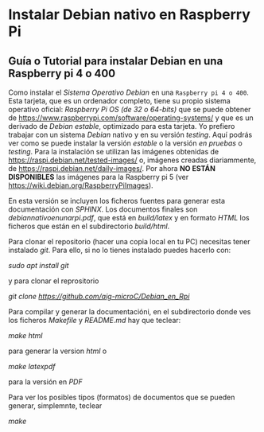 # Instalar Debian nativo en Raspberry Pi

## Guía o Tutorial para instalar Debian en una Raspberry pi 4 o 400

Como instalar el *Sistema Operativo Debian* en una `Raspberry pi 4 o 400`. Esta tarjeta, que es un ordenador completo, tiene su propio sistema operativo oficial: *Raspberry Pi OS (de 32 o 64-bits)* que se puede obtener de https://www.raspberrypi.com/software/operating-systems/ y que es un derivado de *Debian* *estable*, optimizado para esta tarjeta. Yo prefiero trabajar con un sistema *Debian* nativo y en su versión *testing*. Aquí podrás ver como se puede instalar la versión *estable* o la versión *en pruebas* o *testing*. Para la instalación se utilizan las imágenes obtenidas de https://raspi.debian.net/tested-images/ o, imágenes creadas diariammente, de https://raspi.debian.net/daily-images/. Por ahora **NO ESTÁN DISPONIBLES** las imágenes para la Raspberry pi 5 (ver https://wiki.debian.org/RaspberryPiImages).

En esta versión se incluyen los ficheros fuentes para generar esta documentación con *SPHINX*. Los documentos finales son *debiannativoenunarpi.pdf*, que está en *build/latex* y en formato *HTML* los ficheros que están en el subdirectorio *build/html*.

Para clonar el repositorio (hacer una copia local en tu PC) necesitas tener instalado *git*. Para ello, si no lo tienes instalado puedes hacerlo con:

_sudo apt install git_

y para clonar el reprositorio

_git clone https://github.com/aig-microC/Debian_en_Rpi_


Para compilar y generar la documentacióni, en el subdirectorio donde ves los ficheros  _Makefile_ y _README.md_ hay que teclear:

_make html_

para generar la version *html* o

_make latexpdf_

para la versión en *PDF*

Para ver los posibles tipos (formatos) de documentos que se pueden generar, simplemnte, teclear

_make_
